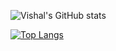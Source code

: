 
![Vishal's GitHub stats](https://github-readme-stats.vercel.app/api?username=vishalt1295&show_icons=true&theme=radical)

[![Top Langs](https://github-readme-stats.vercel.app/api/top-langs/?username=vishalt1295&layout=compact&theme=radical)](https://github.com/anuraghazra/github-readme-stats)
